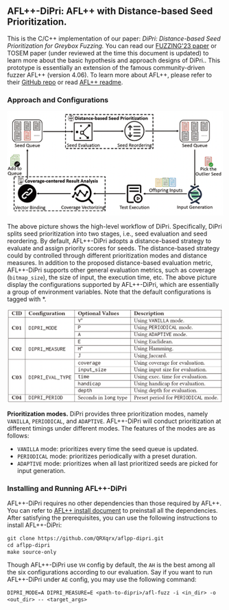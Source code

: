 ## AFL++-DiPri: AFL++ with Distance-based Seed Prioritization.

This is the C/C++ implementation of our paper: 
_DiPri: Distance-based Seed Prioritization for Greybox Fuzzing._
You can read our [FUZZING'23 paper](https://dl.acm.org/doi/10.1145/3605157.3605172) or TOSEM paper
(under reviewed  at the time this document is updated) to
learn more about the basic hypothesis and approach designs of DiPri..
This prototype is essentially an extension of the famous community-driven fuzzer
AFL++ (version 4.06).
To learn more about AFL++, please refer to their [GitHub repo](https://github.com/AFLplusplus/AFLplusplus) or 
read [AFL++ readme](./README.aflpp.md).

### Approach and Configurations

![overview](./fig/dipri-overview.png)

The above picture shows the high-level workflow of DiPri.
Specifically, DiPri splits seed prioritization into two stages, i.e.,
seed evaluation and seed reordering.
By default, AFL++-DiPri adopts a distance-based strategy to evaluate 
and assign priority scores for seeds.
The distance-based strategy could by controlled through different prioritization
modes and distance measures.
In addition to the proposed distance-based evaluation metric, AFL++-DiPri
supports other general evaluation metrics, such as coverage (`bitmap_size`),
the size of input, the execution time, etc.
The above picture display the configurations supported by AFL++-DiPri, which are
essentially a group of environment variables.
Note that the default configurations is tagged with *.

![configs](./fig/configs.png)

**Prioritization modes.** DiPri provides three prioritization modes,
namely `VANILLA`, `PERIODICAL`, and `ADAPTIVE`. AFL++-DiPri will conduct
prioritization at different timings under different modes. The features
of the modes are as follows:

- `VANILLA` mode: prioritizes every time the seed queue is updated.
- `PERIODICAL` mode: prioritizes periodically with a preset duration.
- `ADAPTIVE` mode: prioritizes when all last prioritized seeds are picked for input generation.

### Installing and Running AFL++-DiPri

AFL++-DiPri requires no other dependencies than those required by AFL++.
You can refer to [AFL++ install document](./docs/INSTALL.md) to 
preinstall all the dependencies.
After satisfying the prerequisites, you can use the following instructions
to install AFL++-DiPri:

```shell
git clone https://github.com/QRXqrx/aflpp-dipri.git
cd aflpp-dipri
make source-only
```

Though AFL++-DiPri use `VH` config by default, the `AH` is the best
among all the six configurations according to our evaluation.
Say if you want to run AFL++-DiPri under `AE` config, you may use 
the following command:

```shell
DIPRI_MODE=A DIPRI_MEASURE=E <path-to-dipri>/afl-fuzz -i <in_dir> -o <out_dir> -- <target_args>
```
